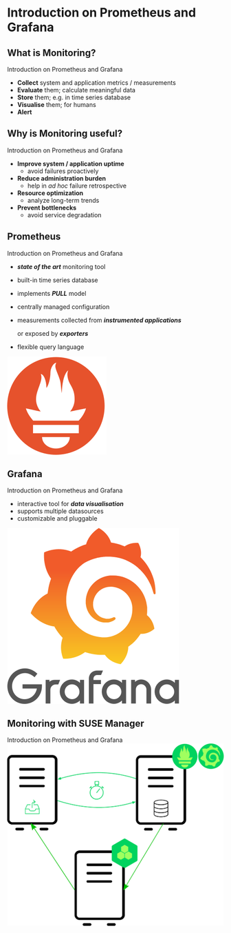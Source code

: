 <!-- .slide: data-state="divider" id="divider-no-image" data-timing="20s" data-menu-title="Introduction on Prometheus and Grafana" -->
# Introduction on Prometheus and Grafana


<!-- .slide: data-state="normal" id="" data-timing="20s" data-menu-title="What is Monitoring" -->
## What is Monitoring?

<div class="breadcrumbs">Introduction on Prometheus and Grafana</div>

*   **Collect** system and application metrics / measurements
*   **Evaluate** them; calculate meaningful data
*   **Store** them; e.g. in time series database
*   **Visualise** them; for humans
*   **Alert**


<!-- .slide: data-state="normal" id="" data-timing="20s" data-menu-title="Why Monitoring" -->
## Why is Monitoring useful?

<div class="breadcrumbs">Introduction on Prometheus and Grafana</div>

*   **Improve system / application uptime**
    * avoid failures proactively
*   **Reduce administration burden**
    * help in _ad hoc_ failure retrospective
*   **Resource optimization**
    * analyze long-term trends
*   **Prevent bottlenecks**
    * avoid service degradation


<!-- .slide: data-state="normal" id="prometheus" data-timing="20s" data-menu-title="Prometheus" -->
## Prometheus

<div class="breadcrumbs">Introduction on Prometheus and Grafana</div>

* **_state of the art_** monitoring tool
* built-in time series database
* implements **_PULL_** model
* centrally managed configuration
* measurements collected from **_instrumented applications_**

  or exposed by **_exporters_**
* flexible query language

<!-- .element class="col1-large" -->

![Image in column two](images/Prometheus_software_logo.svg)

<!-- .element class="col2-small" -->


<!-- .slide: data-state="normal" id="grafana" data-timing="20s" data-menu-title="Grafana" -->
## Grafana

<div class="breadcrumbs">Introduction on Prometheus and Grafana</div>

* interactive tool for **_data visualisation_**
* supports multiple datasources
* customizable and pluggable

<!-- .element class="col1-large" -->

![Image in column two](images/Grafana_logo.svg)

<!-- .element class="col2-small" -->


  <!-- .slide: data-state="normal" id="grafana" data-timing="20s" data-menu-title="SUMA monitoring" -->
  ## Monitoring with SUSE Manager

  <div class="breadcrumbs">Introduction on Prometheus and Grafana</div>

  <img src="images/suma_monitoring.svg" width="750">
